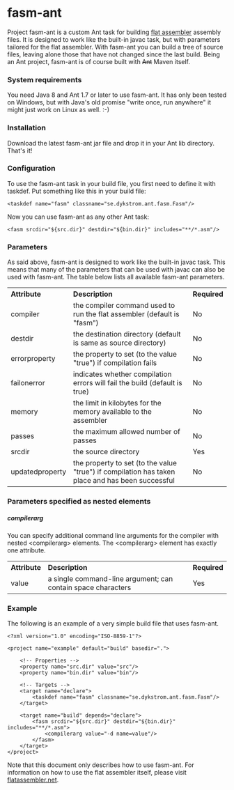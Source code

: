# fasm-ant

Project fasm-ant is a custom Ant task for building [flat assembler](http://flatassembler.net)
assembly files. It is designed to work like the built-in javac task, but with parameters
tailored for the flat assembler. With fasm-ant you can build a tree of source files, leaving
alone those that have not changed since the last build. Being an Ant project, fasm-ant is of
course built with ~~Ant~~ Maven itself.

### System requirements

You need Java 8 and Ant 1.7 or later to use fasm-ant. It has only been tested on Windows, but
with Java's old promise "write once, run anywhere" it might just work on Linux as well. :-)

### Installation

Download the latest fasm-ant jar file and drop it in your Ant lib directory. That's it!

### Configuration

To use the fasm-ant task in your build file, you first need to define it with taskdef. Put
something like this in your build file:

    <taskdef name="fasm" classname="se.dykstrom.ant.fasm.Fasm"/>

Now you can use fasm-ant as any other Ant task:

    <fasm srcdir="${src.dir}" destdir="${bin.dir}" includes="**/*.asm"/>

### Parameters

As said above, fasm-ant is designed to work like the built-in javac task. This means that
many of the parameters that can be used with javac can also be used with fasm-ant. The table
below lists all available fasm-ant parameters.

<table>
  <tr>
    <th align="left">Attribute</th>
    <th align="left">Description</th>
    <th align="left">Required</th>
  </tr>
  <tr>
    <td>compiler</td>
    <td>the compiler command used to run the flat assembler (default is "fasm")</td>
    <td>No</td>
  </tr>
  <tr>
    <td>destdir</td>
    <td>the destination directory (default is same as source directory)</td>
    <td>No</td>
  </tr>
  <tr>
    <td>errorproperty</td>
    <td>the property to set (to the value "true") if compilation fails</td>
    <td>No</td>
  </tr>
  <tr>
    <td>failonerror</td>
    <td>indicates whether compilation errors will fail the build (default is true)</td>
    <td>No</td>
  </tr>
  <tr>
    <td>memory</td>
    <td>the limit in kilobytes for the memory available to the assembler</td>
    <td>No</td>
  </tr>
  <tr>
    <td>passes</td>
    <td>the maximum allowed number of passes</td>
    <td>No</td>
  </tr>
  <tr>
    <td>srcdir</td>
    <td>the source directory</td>
    <td>Yes</td>
  </tr>
  <tr>
    <td>updatedproperty</td>
    <td>the property to set (to the value "true") if compilation has taken place and has been successful</td>
    <td>No</td>
  </tr>
</table>

### Parameters specified as nested elements

##### compilerarg

You can specify additional command line arguments for the compiler with nested
&lt;compilerarg&gt; elements. The &lt;compilerarg&gt; element has exactly one
attribute.

<table>
  <tr>
    <th align="left">Attribute</th>
    <th align="left">Description</th>
    <th align="left">Required</th>
  </tr>
  <tr>
    <td>value</td>
    <td>a single command-line argument; can contain space characters</td>
    <td>Yes</td>
  </tr>
</table>

### Example

The following is an example of a very simple build file that uses fasm-ant.

    <?xml version="1.0" encoding="ISO-8859-1"?>

    <project name="example" default="build" basedir=".">

        <!-- Properties -->
        <property name="src.dir" value="src"/>
        <property name="bin.dir" value="bin"/>

        <!-- Targets -->
        <target name="declare">
            <taskdef name="fasm" classname="se.dykstrom.ant.fasm.Fasm"/>
        </target>

        <target name="build" depends="declare">
            <fasm srcdir="${src.dir}" destdir="${bin.dir}" includes="**/*.asm">
                <compilerarg value="-d name=value"/>
            </fasm>
        </target>
    </project>

Note that this document only describes how to use fasm-ant. For information on how to use
the flat assembler itself, please visit [flatassembler.net](http://flatassembler.net).
